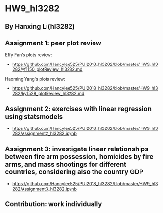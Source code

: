 # HW9_hl3282
## By Hanxing Li(hl3282)

## Assignment 1: peer plot review

Effy Fan's plots review: 
 - https://github.com/Hancylee525/PUI2018_hl3282/blob/master/HW9_hl3282/yf1150_plotReview_hl3282.md

Haoming Yang's plots review: 
 - https://github.com/Hancylee525/PUI2018_hl3282/blob/master/HW9_hl3282/hy1528_plotReview_hl3282.md

## Assignment 2: exercises with linear regression using statsmodels
- https://github.com/Hancylee525/PUI2018_hl3282/blob/master/HW9_hl3282/Assignment2_hl3282.ipynb

## Assignment 3: investigate linear relationships between fire arm possession, homicides by fire arms, and mass shootings for different countries, considering also the country GDP
- https://github.com/Hancylee525/PUI2018_hl3282/blob/master/HW9_hl3282/Assignment3_hl3282.ipynb

## Contribution: work individually